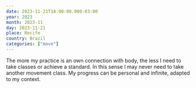 ```yaml
---
date: 2023-11-21T18:00:00.000-03:00
year: 2023
month: 2023-11
day: 2023-11-21
place: Recife
country: Brazil
categories: ["move"]
---
```

The more my practice is an own connection with body, the less I need to take classes or achieve a standard. In this sense I may never need to take another movement class. My progress can be personal and infinite, adapted to my context.

